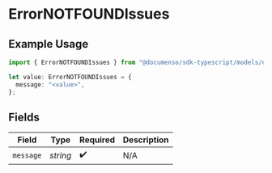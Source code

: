 # ErrorNOTFOUNDIssues

## Example Usage

```typescript
import { ErrorNOTFOUNDIssues } from "@documenso/sdk-typescript/models/errors";

let value: ErrorNOTFOUNDIssues = {
  message: "<value>",
};
```

## Fields

| Field              | Type               | Required           | Description        |
| ------------------ | ------------------ | ------------------ | ------------------ |
| `message`          | *string*           | :heavy_check_mark: | N/A                |